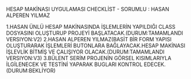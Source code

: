 HESAP MAKİNASI UYGULAMASI CHECKLİST - SORUMLU : HASAN ALPEREN YILMAZ

1.HASAN ÜNLÜ  HESAP MAKİNASINDA İŞLEMLERİN YAPILDIĞI CLASS DOSYASINI OLUŞTURUP PROJEYİ BAŞLATACAK.(DURUM:TAMAMLANDI VERSIYON:V2)
2.HASAN ALPEREN YILMAZ(BASİT BİR FORM YAPISI OLUŞTURARAK İŞLEMLERİ BUTONLARA BAĞLAYACAK.HESAP MAKİNASI İŞLEVLİK BİTMİŞ VE ÇALIŞIYOR OLACAK.(DURUM:TAMAMLANDI VERSIYON:V3)
3.BÜLENT SERİM PROJENİN GÖRSEL KISIMLARIYLA İLGİLENECEK VE TESTİNİ YAPARAK BUGLARI KONTROL EDECEK. (DURUM:BEKLİYOR)
